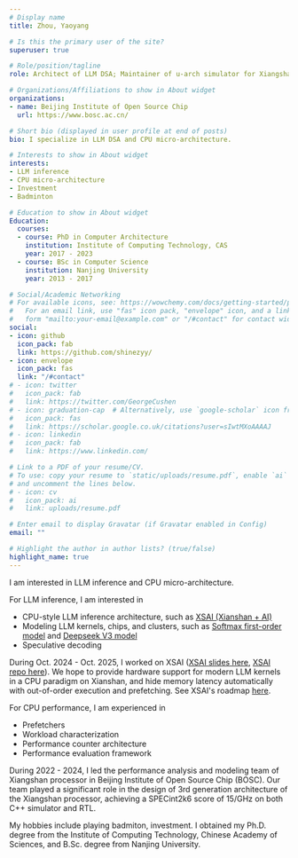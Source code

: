 ```yaml
---
# Display name
title: Zhou, Yaoyang

# Is this the primary user of the site?
superuser: true

# Role/position/tagline
role: Architect of LLM DSA; Maintainer of u-arch simulator for Xiangshan; PhD of Computer Architecture

# Organizations/Affiliations to show in About widget
organizations:
- name: Beijing Institute of Open Source Chip
  url: https://www.bosc.ac.cn/

# Short bio (displayed in user profile at end of posts)
bio: I specialize in LLM DSA and CPU micro-architecture.

# Interests to show in About widget
interests:
- LLM inference
- CPU micro-architecture
- Investment
- Badminton

# Education to show in About widget
Education:
  courses:
  - course: PhD in Computer Architecture
    institution: Institute of Computing Technology, CAS
    year: 2017 - 2023
  - course: BSc in Computer Science
    institution: Nanjing University
    year: 2013 - 2017

# Social/Academic Networking
# For available icons, see: https://wowchemy.com/docs/getting-started/page-builder/#icons
#   For an email link, use "fas" icon pack, "envelope" icon, and a link in the
#   form "mailto:your-email@example.com" or "/#contact" for contact widget.
social:
- icon: github
  icon_pack: fab
  link: https://github.com/shinezyy/
- icon: envelope
  icon_pack: fas
  link: "/#contact"
# - icon: twitter
#   icon_pack: fab
#   link: https://twitter.com/GeorgeCushen
# - icon: graduation-cap  # Alternatively, use `google-scholar` icon from `ai` icon pack
#   icon_pack: fas
#   link: https://scholar.google.co.uk/citations?user=sIwtMXoAAAAJ
# - icon: linkedin
#   icon_pack: fab
#   link: https://www.linkedin.com/

# Link to a PDF of your resume/CV.
# To use: copy your resume to `static/uploads/resume.pdf`, enable `ai` icons in `params.toml`, 
# and uncomment the lines below.
# - icon: cv
#   icon_pack: ai
#   link: uploads/resume.pdf

# Enter email to display Gravatar (if Gravatar enabled in Config)
email: ""

# Highlight the author in author lists? (true/false)
highlight_name: true
---
```


I am interested in LLM inference and CPU micro-architecture.

For LLM inference, I am interested in
- CPU-style LLM inference architecture, such as [XSAI (Xianshan + AI)](https://github.com/OpenXiangShan/XSAI)
- Modeling LLM kernels, chips, and clusters, such as [Softmax first-order model](https://github.com/shinezyy/softmax_sim) and [Deepseek V3 model](https://shinezyy.github.io/ArchShineZ/post/modeling-deepseek/)
- Speculative decoding

During Oct. 2024 - Oct. 2025,
I worked on XSAI ([XSAI slides here](https://raw.githubusercontent.com/OpenXiangShan/XiangShan-doc/main/slides/20250716&0718-RVSC-XSAI%EF%BC%9A%E4%BB%A5CPU%E7%9A%84%E7%BC%96%E7%A8%8B%E8%8C%83%E5%BC%8F%E6%94%AF%E6%8C%81%E7%8E%B0%E4%BB%A3LLM%E6%A0%B8%E5%87%BD%E6%95%B0.pdf),
[XSAI repo here](https://github.com/OpenXiangShan/XSAI)).
We hope to provide hardware support for modern LLM kernels in a CPU paradigm on Xianshan, and hide memory latency automatically with
out-of-order execution and prefetching.
See XSAI's roadmap [here](https://github.com/OpenXiangShan/XSAI/issues/4).

For CPU performance, I am experienced in
- Prefetchers
- Workload characterization
- Performance counter architecture
- Performance evaluation framework

During 2022 - 2024, I led the performance analysis and modeling team of Xiangshan processor in Beijing Institute of Open Source Chip (BOSC).
Our team played a significant role in the design of 3rd generation architecture of the Xiangshan processor,
achieving a SPECint2k6 score of 15/GHz on both C++ simulator and RTL.

My hobbies include playing badmiton, investment.
I obtained my Ph.D. degree from the Institute of Computing Technology, Chinese Academy of Sciences, and B.Sc. degree from Nanjing University.

<!-- {{< icon name="download" pack="fas" >}} Download my {{< staticref "uploads/CV-En-latex.pdf" "newtab" >}}resumé{{< /staticref >}} or {{< staticref "uploads/CV-Chn.pdf" "newtab" >}}简历{{< /staticref >}}. -->


